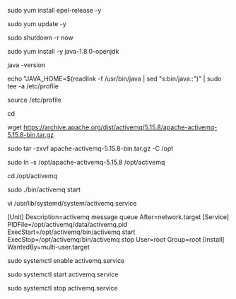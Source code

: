 sudo yum install epel-release -y

sudo yum update -y

sudo shutdown -r now

sudo yum install -y java-1.8.0-openjdk

java -version

echo "JAVA_HOME=$(readlink -f /usr/bin/java | sed "s:bin/java::")" | sudo tee -a /etc/profile

source /etc/profile

cd

wget https://archive.apache.org/dist/activemq/5.15.8/apache-activemq-5.15.8-bin.tar.gz

sudo tar -zxvf apache-activemq-5.15.8-bin.tar.gz -C /opt

sudo ln -s /opt/apache-activemq-5.15.8 /opt/activemq

cd /opt/activemq

sudo ./bin/activemq start

vi /usr/lib/systemd/system/activemq.service


[Unit]
Description=activemq message queue
After=network.target
[Service]
PIDFile=/opt/activemq/data/activemq.pid
ExecStart=/opt/activemq/bin/activemq start
ExecStop=/opt/activemq/bin/activemq stop
User=root
Group=root
[Install]
WantedBy=multi-user.target

sudo systemctl enable activemq.service

sudo systemctl start activemq.service

sudo systemctl stop activemq.service
